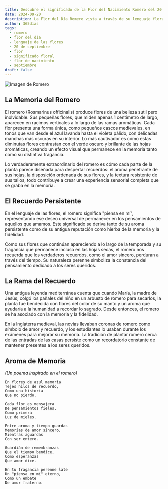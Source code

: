 ```yaml
---
title: Descubre el significado de la Flor del Nacimiento Romero del 20 de septiembre
date: 2024-09-20
description: La Flor del Día Romero vista a través de su lenguaje floral e historias
author: 365días
tags:
  - romero
  - flor del día
  - lenguaje de las flores
  - 20 de septiembre
  - flor
  - significado floral
  - flor de nacimiento
  - septiembre
draft: false
---
```


![Imagen de Romero](https://cdn.pixabay.com/photo/2015/12/13/00/11/rosemary-1090419_1280.jpg#center)


## La Memoria del Romero

El romero (Rosmarinus officinalis) produce flores de una belleza sutil pero inolvidable. Sus pequeñas flores, que miden apenas 1 centímetro de largo, aparecen en racimos verticales a lo largo de las ramas aromáticas. Cada flor presenta una forma única, como pequeños cascos medievales, en tonos que van desde el azul lavanda hasta el violeta pálido, con delicadas manchas más oscuras en su interior. Lo más cautivador es cómo estas diminutas flores contrastan con el verde oscuro y brillante de las hojas aromáticas, creando un efecto visual que permanece en la memoria tanto como su distintiva fragancia.

Lo verdaderamente extraordinario del romero es cómo cada parte de la planta parece diseñada para despertar recuerdos: el aroma penetrante de sus hojas, la disposición ordenada de sus flores, y la textura resistente de sus tallos, todo contribuye a crear una experiencia sensorial completa que se graba en la memoria.

## El Recuerdo Persistente

En el lenguaje de las flores, el romero significa "piensa en mí", representando ese deseo universal de permanecer en los pensamientos de aquellos que amamos. Este significado se deriva tanto de su aroma persistente como de su antigua reputación como hierba de la memoria y la fidelidad.

Como sus flores que continúan apareciendo a lo largo de la temporada y su fragancia que permanece incluso en las hojas secas, el romero nos recuerda que los verdaderos recuerdos, como el amor sincero, perduran a través del tiempo. Su naturaleza perenne simboliza la constancia del pensamiento dedicado a los seres queridos.

## La Rama del Recuerdo

Una antigua leyenda mediterránea cuenta que cuando María, la madre de Jesús, colgó los pañales del niño en un arbusto de romero para secarlos, la planta fue bendecida con flores del color de su manto y un aroma que ayudaría a la humanidad a recordar lo sagrado. Desde entonces, el romero se ha asociado con la memoria y la fidelidad.

En la Inglaterra medieval, las novias llevaban coronas de romero como símbolo de amor y recuerdo, y los estudiantes lo usaban durante los exámenes para mejorar su memoria. La tradición de plantar romero cerca de las entradas de las casas persiste como un recordatorio constante de mantener presentes a los seres queridos.

## Aroma de Memoria
*(Un poema inspirado en el romero)*

```
En flores de azul memoria
Tejes hilos de recuerdo,
Como una historia
Que no pierdo.

Cada flor es mensajera
De pensamientos fieles,
Como primera
Luz de mieles.

Entre aroma y tiempo guardas
Memorias de amor sincero,
Mientras aguardas
Con ser entero.

Guardián de remembranzas
Que el tiempo bendice,
Como esperanzas
Que amor dice.

En tu fragancia perenne late
Un "piensa en mí" eterno,
Como un embate
De amor fraterno.
```
